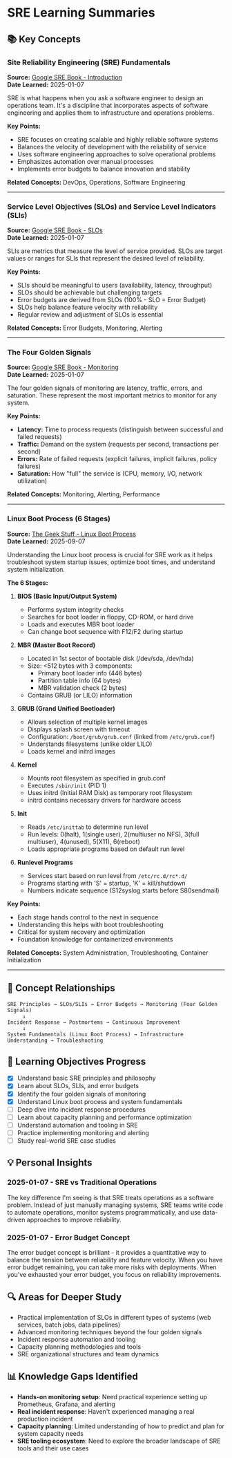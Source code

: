 # SRE Learning Summaries

## 📚 Key Concepts

### Site Reliability Engineering (SRE) Fundamentals
**Source:** [Google SRE Book - Introduction](https://sre.google/sre-book/introduction/)  
**Date Learned:** 2025-01-07

SRE is what happens when you ask a software engineer to design an operations team. It's a discipline that incorporates aspects of software engineering and applies them to infrastructure and operations problems.

**Key Points:**
- SRE focuses on creating scalable and highly reliable software systems
- Balances the velocity of development with the reliability of service
- Uses software engineering approaches to solve operational problems
- Emphasizes automation over manual processes
- Implements error budgets to balance innovation and stability

**Related Concepts:** DevOps, Operations, Software Engineering

---

### Service Level Objectives (SLOs) and Service Level Indicators (SLIs)
**Source:** [Google SRE Book - SLOs](https://sre.google/sre-book/service-level-objectives/)  
**Date Learned:** 2025-01-07

SLIs are metrics that measure the level of service provided. SLOs are target values or ranges for SLIs that represent the desired level of reliability.

**Key Points:**
- SLIs should be meaningful to users (availability, latency, throughput)
- SLOs should be achievable but challenging targets
- Error budgets are derived from SLOs (100% - SLO = Error Budget)
- SLOs help balance feature velocity with reliability
- Regular review and adjustment of SLOs is essential

**Related Concepts:** Error Budgets, Monitoring, Alerting

---

### The Four Golden Signals
**Source:** [Google SRE Book - Monitoring](https://sre.google/sre-book/monitoring-distributed-systems/)  
**Date Learned:** 2025-01-07

The four golden signals of monitoring are latency, traffic, errors, and saturation. These represent the most important metrics to monitor for any system.

**Key Points:**
- **Latency:** Time to process requests (distinguish between successful and failed requests)
- **Traffic:** Demand on the system (requests per second, transactions per second)
- **Errors:** Rate of failed requests (explicit failures, implicit failures, policy failures)
- **Saturation:** How "full" the service is (CPU, memory, I/O, network utilization)

**Related Concepts:** Monitoring, Alerting, Performance

---

### Linux Boot Process (6 Stages)
**Source:** [The Geek Stuff - Linux Boot Process](https://www.thegeekstuff.com/2011/02/linux-boot-process/)  
**Date Learned:** 2025-09-07

Understanding the Linux boot process is crucial for SRE work as it helps troubleshoot system startup issues, optimize boot times, and understand system initialization.

**The 6 Stages:**

1. **BIOS (Basic Input/Output System)**
   - Performs system integrity checks
   - Searches for boot loader in floppy, CD-ROM, or hard drive
   - Loads and executes MBR boot loader
   - Can change boot sequence with F12/F2 during startup

2. **MBR (Master Boot Record)**
   - Located in 1st sector of bootable disk (/dev/sda, /dev/hda)
   - Size: <512 bytes with 3 components:
     - Primary boot loader info (446 bytes)
     - Partition table info (64 bytes)
     - MBR validation check (2 bytes)
   - Contains GRUB (or LILO) information

3. **GRUB (Grand Unified Bootloader)**
   - Allows selection of multiple kernel images
   - Displays splash screen with timeout
   - Configuration: `/boot/grub/grub.conf` (linked from `/etc/grub.conf`)
   - Understands filesystems (unlike older LILO)
   - Loads kernel and initrd images

4. **Kernel**
   - Mounts root filesystem as specified in grub.conf
   - Executes `/sbin/init` (PID 1)
   - Uses initrd (Initial RAM Disk) as temporary root filesystem
   - initrd contains necessary drivers for hardware access

5. **Init**
   - Reads `/etc/inittab` to determine run level
   - Run levels: 0(halt), 1(single user), 2(multiuser no NFS), 3(full multiuser), 4(unused), 5(X11), 6(reboot)
   - Loads appropriate programs based on default run level

6. **Runlevel Programs**
   - Services start based on run level from `/etc/rc.d/rc*.d/`
   - Programs starting with 'S' = startup, 'K' = kill/shutdown
   - Numbers indicate sequence (S12syslog starts before S80sendmail)

**Key Points:**
- Each stage hands control to the next in sequence
- Understanding this helps with boot troubleshooting
- Critical for system recovery and optimization
- Foundation knowledge for containerized environments

**Related Concepts:** System Administration, Troubleshooting, Container Initialization

---

## 🔗 Concept Relationships

```
SRE Principles → SLOs/SLIs → Error Budgets → Monitoring (Four Golden Signals)
     ↓
Incident Response → Postmortems → Continuous Improvement
     ↓
System Fundamentals (Linux Boot Process) → Infrastructure Understanding → Troubleshooting
```

## 🎯 Learning Objectives Progress

- [x] Understand basic SRE principles and philosophy
- [x] Learn about SLOs, SLIs, and error budgets
- [x] Identify the four golden signals of monitoring
- [x] Understand Linux boot process and system fundamentals
- [ ] Deep dive into incident response procedures
- [ ] Learn about capacity planning and performance optimization
- [ ] Understand automation and tooling in SRE
- [ ] Practice implementing monitoring and alerting
- [ ] Study real-world SRE case studies

## 💡 Personal Insights

### 2025-01-07 - SRE vs Traditional Operations
The key difference I'm seeing is that SRE treats operations as a software problem. Instead of just manually managing systems, SRE teams write code to automate operations, monitor systems programmatically, and use data-driven approaches to improve reliability.

### 2025-01-07 - Error Budget Concept
The error budget concept is brilliant - it provides a quantitative way to balance the tension between reliability and feature velocity. When you have error budget remaining, you can take more risks with deployments. When you've exhausted your error budget, you focus on reliability improvements.

## 🔍 Areas for Deeper Study
- Practical implementation of SLOs in different types of systems (web services, batch jobs, data pipelines)
- Advanced monitoring techniques beyond the four golden signals
- Incident response automation and tooling
- Capacity planning methodologies and tools
- SRE organizational structures and team dynamics

## 📊 Knowledge Gaps Identified
- **Hands-on monitoring setup**: Need practical experience setting up Prometheus, Grafana, and alerting
- **Real incident response**: Haven't experienced managing a real production incident
- **Capacity planning**: Limited understanding of how to predict and plan for system capacity needs
- **SRE tooling ecosystem**: Need to explore the broader landscape of SRE tools and their use cases